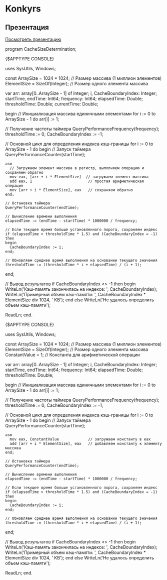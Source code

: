 # Konkyrs
## Презентация

[Посмотреть презентацию](https://github.com/Luxurys-Lukuchi/Konkyrs/raw/main/Analis.pdf)


program CacheSizeDetermination;

{$APPTYPE CONSOLE}

uses
  SysUtils, Windows;

const
  ArraySize = 1024 * 1024; // Размер массива (1 миллион элементов)
  ElementSize = SizeOf(Integer); // Размер одного элемента массива

var
  arr: array[0..ArraySize - 1] of Integer;
  i, CacheBoundaryIndex: Integer;
  startTime, endTime: Int64;
  frequency: Int64;
  elapsedTime: Double;
  thresholdTime: Double;
  currentTime: Double;

begin
  // Инициализация массива единичными элементами
  for i := 0 to ArraySize - 1 do
    arr[i] := 1;

  // Получение частоты таймера
  QueryPerformanceFrequency(frequency);
  thresholdTime := 0;
  CacheBoundaryIndex := -1;

  // Основной цикл для определения индекса кэш-границы
  for i := 0 to ArraySize - 1 do
  begin
    // Запуск таймера
    QueryPerformanceCounter(startTime);

    asm
      // Загружаем элемент массива в регистр, выполняем операцию и сохраняем обратно
      mov eax, [arr + i * ElementSize]  // загружаем элемент массива
      add eax, 1                         // простая арифметическая операция
      mov [arr + i * ElementSize], eax   // сохраняем обратно
    end;

    // Остановка таймера
    QueryPerformanceCounter(endTime);

    // Вычисление времени выполнения
    elapsedTime := (endTime - startTime) * 1000000 / frequency;

    // Если текущее время больше установленного порога, сохраняем индекс
    if (elapsedTime > thresholdTime * 1.5) and (CacheBoundaryIndex = -1) then
    begin
      CacheBoundaryIndex := i;
    end;

    // Обновляем среднее время выполнения на основании текущего значения
    thresholdTime := (thresholdTime * i + elapsedTime) / (i + 1);
  end;

  // Вывод результатов
  if CacheBoundaryIndex <> -1 then
  begin
    WriteLn('Кэш-память закончилась на индексе: ', CacheBoundaryIndex);
    WriteLn('Примерный объем кэш-памяти: ', CacheBoundaryIndex * ElementSize div 1024, ' KB');
  end
  else
    WriteLn('Не удалось определить объем кэш-памяти');

  ReadLn;
end.






{$APPTYPE CONSOLE}

uses
  SysUtils, Windows;

const
  ArraySize = 1024 * 1024; // Размер массива (1 миллион элементов)
  ElementSize = SizeOf(Integer); // Размер одного элемента массива
  ConstantValue = 1; // Константа для арифметической операции

var
  arr: array[0..ArraySize - 1] of Integer;
  i, CacheBoundaryIndex: Integer;
  startTime, endTime: Int64;
  frequency: Int64;
  elapsedTime: Double;
  thresholdTime: Double;

begin
  // Инициализация массива единичными элементами
  for i := 0 to ArraySize - 1 do
    arr[i] := 1;

  // Получение частоты таймера
  QueryPerformanceFrequency(frequency);
  thresholdTime := 0;
  CacheBoundaryIndex := -1;

  // Основной цикл для определения индекса кэш-границы
  for i := 0 to ArraySize - 1 do
  begin
    // Запуск таймера
    QueryPerformanceCounter(startTime);

    asm
      mov eax, ConstantValue             // загружаем константу в eax
      add [arr + i * ElementSize], eax   // добавляем константу к элементу массива
    end;

    // Остановка таймера
    QueryPerformanceCounter(endTime);

    // Вычисление времени выполнения
    elapsedTime := (endTime - startTime) * 1000000 / frequency;

    // Если текущее время больше установленного порога, сохраняем индекс
    if (elapsedTime > thresholdTime * 1.5) and (CacheBoundaryIndex = -1) then
    begin
      CacheBoundaryIndex := i;
    end;

    // Обновляем среднее время выполнения на основании текущего значения
    thresholdTime := (thresholdTime * i + elapsedTime) / (i + 1);
  end;

  // Вывод результатов
  if CacheBoundaryIndex <> -1 then
  begin
    WriteLn('Кэш-память закончилась на индексе: ', CacheBoundaryIndex);
    WriteLn('Примерный объем кэш-памяти: ', CacheBoundaryIndex * ElementSize div 1024, ' KB');
  end
  else
    WriteLn('Не удалось определить объем кэш-памяти');

  ReadLn;
end.
